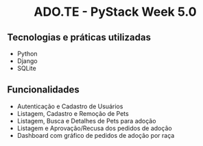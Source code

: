 <h1 align="center">
  ADO.TE - PyStack Week 5.0
</h1>


## Tecnologias e práticas utilizadas
- Python 
- Django 
- SQLite


## Funcionalidades
- Autenticação e Cadastro de Usuários
- Listagem, Cadastro e Remoção de Pets
- Listagem, Busca e Detalhes de Pets para adoção
- Listagem e Aprovação/Recusa dos pedidos de adoção
- Dashboard com gráfico de pedidos de adoção por raça

###



